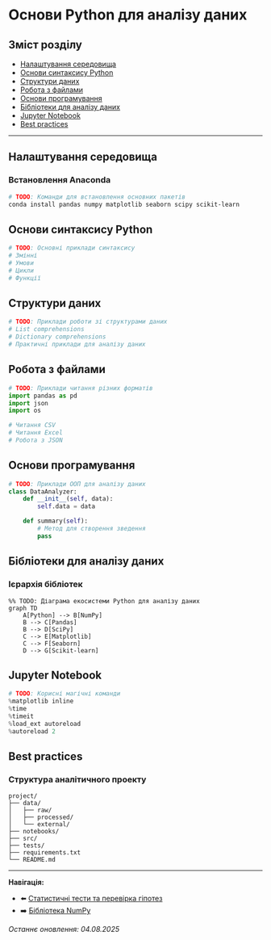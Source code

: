 # Основи Python для аналізу даних

## Зміст розділу

-   [Налаштування середовища](#налаштування-середовища)
-   [Основи синтаксису Python](#основи-синтаксису-python)
-   [Структури даних](#структури-даних)
-   [Робота з файлами](#робота-з-файлами)
-   [Основи програмування](#основи-програмування)
-   [Бібліотеки для аналізу даних](#бібліотеки-для-аналізу-даних)
-   [Jupyter Notebook](#jupyter-notebook)
-   [Best practices](#best-practices)

---

## Налаштування середовища

<!-- TODO: Встановлення Python -->
<!-- Anaconda vs pip -->
<!-- Віртуальні середовища -->
<!-- IDE та редактори -->

### Встановлення Anaconda

<!-- TODO: Покрокова інструкція -->
<!-- Управління пакетами через conda -->

```bash
# TODO: Команди для встановлення основних пакетів
conda install pandas numpy matplotlib seaborn scipy scikit-learn
```

## Основи синтаксису Python

<!-- TODO: Змінні та типи даних -->
<!-- Оператори -->
<!-- Умовні конструкції -->
<!-- Цикли -->
<!-- Функції -->

```python
# TODO: Основні приклади синтаксису
# Змінні
# Умови
# Цикли
# Функції
```

## Структури даних

<!-- TODO: Списки (lists) -->
<!-- Кортежі (tuples) -->
<!-- Словники (dictionaries) -->
<!-- Множини (sets) -->
<!-- Списки comprehensions -->

```python
# TODO: Приклади роботи зі структурами даних
# List comprehensions
# Dictionary comprehensions
# Практичні приклади для аналізу даних
```

## Робота з файлами

<!-- TODO: Читання текстових файлів -->
<!-- CSV файли -->
<!-- JSON -->
<!-- Excel файли -->
<!-- Робота з шляхами -->

```python
# TODO: Приклади читання різних форматів
import pandas as pd
import json
import os

# Читання CSV
# Читання Excel
# Робота з JSON
```

## Основи програмування

<!-- TODO: Функції -->
<!-- Класи та об'єкти -->
<!-- Модулі та пакети -->
<!-- Обробка помилок -->
<!-- Декоратори -->

```python
# TODO: Приклади ООП для аналізу даних
class DataAnalyzer:
    def __init__(self, data):
        self.data = data

    def summary(self):
        # Метод для створення зведення
        pass
```

## Бібліотеки для аналізу даних

<!-- TODO: Огляд екосистеми -->
<!-- NumPy для числових обчислень -->
<!-- Pandas для роботи з даними -->
<!-- Matplotlib/Seaborn для візуалізації -->
<!-- SciPy для статистики -->

### Ієрархія бібліотек

```mermaid
%% TODO: Діаграма екосистеми Python для аналізу даних
graph TD
    A[Python] --> B[NumPy]
    B --> C[Pandas]
    B --> D[SciPy]
    C --> E[Matplotlib]
    C --> F[Seaborn]
    D --> G[Scikit-learn]
```

## Jupyter Notebook

<!-- TODO: Що таке Jupyter -->
<!-- Встановлення та запуск -->
<!-- Робота з комірками -->
<!-- Магічні команди -->
<!-- Best practices -->

```python
# TODO: Корисні магічні команди
%matplotlib inline
%time
%timeit
%load_ext autoreload
%autoreload 2
```

## Best practices

<!-- TODO: PEP 8 стандарти -->
<!-- Структура проекту -->
<!-- Документування коду -->
<!-- Тестування -->
<!-- Версіонування -->

### Структура аналітичного проекту

```
project/
├── data/
│   ├── raw/
│   ├── processed/
│   └── external/
├── notebooks/
├── src/
├── tests/
├── requirements.txt
└── README.md
```

---

**Навігація:**

-   ⬅️ [Статистичні тести та перевірка гіпотез](./07_статистичні_тести.md)
-   ➡️ [Бібліотека NumPy](./09_numpy.md)

_Останнє оновлення: 04.08.2025_
